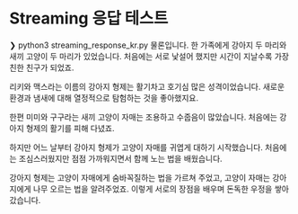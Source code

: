# Streaming 응답 테스트

❯ python3 streaming_response_kr.py
물론입니다. 한 가족에게 강아지 두 마리와 새끼 고양이 두 마리가 있었습니다. 처음에는 서로 낯설어 했지만 시간이 지날수록 가장 친한 친구가 되었죠.

리키와 맥스라는 이름의 강아지 형제는 활기차고 호기심 많은 성격이었습니다. 새로운 환경과 냄새에 대해 열정적으로 탐험하는 것을 좋아했지요.

한편 미미와 구구라는 새끼 고양이 자매는 조용하고 수줍음이 많았습니다. 처음에는 강아지 형제의 활기를 피해 다녔죠.

하지만 어느 날부터 강아지 형제가 고양이 자매를 귀엽게 대하기 시작했습니다. 처음에는 조심스러웠지만 점점 가까워지면서 함께 노는 법을 배웠습니다.

강아지 형제는 고양이 자매에게 숨바꼭질하는 법을 가르쳐 주었고, 고양이 자매는 강아지에게 나무 오르는 법을 알려주었죠. 이렇게 서로의 장점을 배우며 돈독한 우정을 쌓아갔습니다.
